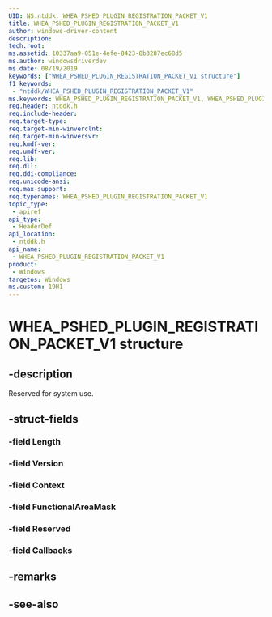 ```yaml
---
UID: NS:ntddk._WHEA_PSHED_PLUGIN_REGISTRATION_PACKET_V1
title: WHEA_PSHED_PLUGIN_REGISTRATION_PACKET_V1
author: windows-driver-content
description: 
tech.root:
ms.assetid: 10337aa9-051e-4efe-8423-8b3287ec68d5
ms.author: windowsdriverdev
ms.date: 08/19/2019
keywords: ["WHEA_PSHED_PLUGIN_REGISTRATION_PACKET_V1 structure"]
f1_keywords:
 - "ntddk/WHEA_PSHED_PLUGIN_REGISTRATION_PACKET_V1"
ms.keywords: WHEA_PSHED_PLUGIN_REGISTRATION_PACKET_V1, WHEA_PSHED_PLUGIN_REGISTRATION_PACKET_V1, 
req.header: ntddk.h
req.include-header:
req.target-type:
req.target-min-winverclnt:
req.target-min-winversvr:
req.kmdf-ver:
req.umdf-ver:
req.lib:
req.dll:
req.ddi-compliance:
req.unicode-ansi:
req.max-support:
req.typenames: WHEA_PSHED_PLUGIN_REGISTRATION_PACKET_V1
topic_type: 
 - apiref
api_type: 
 - HeaderDef
api_location: 
 - ntddk.h
api_name: 
 - WHEA_PSHED_PLUGIN_REGISTRATION_PACKET_V1
product: 
 - Windows
targetos: Windows
ms.custom: 19H1
---
```


# WHEA_PSHED_PLUGIN_REGISTRATION_PACKET_V1 structure

## -description

Reserved for system use.

## -struct-fields

### -field Length
 
### -field Version
 
### -field Context
 
### -field FunctionalAreaMask
 
### -field Reserved
 
### -field Callbacks
 

## -remarks

## -see-also
